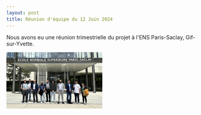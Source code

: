 ```yaml
---
layout: post
title: Réunion d'équipe du 12 Juin 2024
---
```



Nous avons eu une réunion trimestrielle du projet à l'ENS Paris-Saclay, Gif-sur-Yvette. 

<div class="image-row">
    <div class="image-column">
        <a href="/public/ens.png" target="_blank">
            <img src="/public/ens.png" alt="Cliquez pour voir le photo" style="width: 50%; height: auto;">
        </a>
    </div>
</div>


